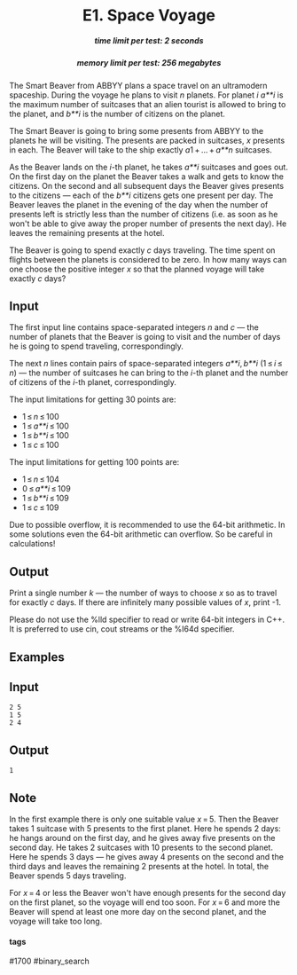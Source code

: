 <h1 style='text-align: center;'> E1. Space Voyage</h1>

<h5 style='text-align: center;'>time limit per test: 2 seconds</h5>
<h5 style='text-align: center;'>memory limit per test: 256 megabytes</h5>

The Smart Beaver from ABBYY plans a space travel on an ultramodern spaceship. During the voyage he plans to visit *n* planets. For planet *i* *a**i* is the maximum number of suitcases that an alien tourist is allowed to bring to the planet, and *b**i* is the number of citizens on the planet.

The Smart Beaver is going to bring some presents from ABBYY to the planets he will be visiting. The presents are packed in suitcases, *x* presents in each. The Beaver will take to the ship exactly *a*1 + ... + *a**n* suitcases.

As the Beaver lands on the *i*-th planet, he takes *a**i* suitcases and goes out. On the first day on the planet the Beaver takes a walk and gets to know the citizens. On the second and all subsequent days the Beaver gives presents to the citizens — each of the *b**i* citizens gets one present per day. The Beaver leaves the planet in the evening of the day when the number of presents left is strictly less than the number of citizens (i.e. as soon as he won't be able to give away the proper number of presents the next day). He leaves the remaining presents at the hotel.

The Beaver is going to spend exactly *c* days traveling. The time spent on flights between the planets is considered to be zero. In how many ways can one choose the positive integer *x* so that the planned voyage will take exactly *c* days?

## Input

The first input line contains space-separated integers *n* and *c* — the number of planets that the Beaver is going to visit and the number of days he is going to spend traveling, correspondingly.

The next *n* lines contain pairs of space-separated integers *a**i*, *b**i* (1 ≤ *i* ≤ *n*) — the number of suitcases he can bring to the *i*-th planet and the number of citizens of the *i*-th planet, correspondingly.

The input limitations for getting 30 points are: 

* 1 ≤ *n* ≤ 100
* 1 ≤ *a**i* ≤ 100
* 1 ≤ *b**i* ≤ 100
* 1 ≤ *c* ≤ 100

 The input limitations for getting 100 points are: 

* 1 ≤ *n* ≤ 104
* 0 ≤ *a**i* ≤ 109
* 1 ≤ *b**i* ≤ 109
* 1 ≤ *c* ≤ 109

 Due to possible overflow, it is recommended to use the 64-bit arithmetic. In some solutions even the 64-bit arithmetic can overflow. So be careful in calculations!

## Output

Print a single number *k* — the number of ways to choose *x* so as to travel for exactly *c* days. If there are infinitely many possible values of *x*, print -1.

Please do not use the %lld specifier to read or write 64-bit integers in С++. It is preferred to use cin, cout streams or the %I64d specifier.

## Examples

## Input


```
2 5  
1 5  
2 4  

```
## Output


```
1  

```
## Note

In the first example there is only one suitable value *x* = 5. Then the Beaver takes 1 suitcase with 5 presents to the first planet. Here he spends 2 days: he hangs around on the first day, and he gives away five presents on the second day. He takes 2 suitcases with 10 presents to the second planet. Here he spends 3 days — he gives away 4 presents on the second and the third days and leaves the remaining 2 presents at the hotel. In total, the Beaver spends 5 days traveling.

For *x* = 4 or less the Beaver won't have enough presents for the second day on the first planet, so the voyage will end too soon. For *x* = 6 and more the Beaver will spend at least one more day on the second planet, and the voyage will take too long.



#### tags 

#1700 #binary_search 